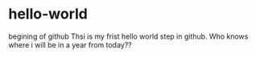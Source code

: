 # hello-world
begining of github
Thsi is my frist hello world step in github. Who knows where i will be in a year from today??
